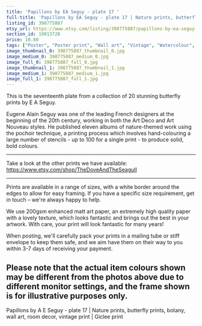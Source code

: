 ```yaml
---
title: 'Papillons by EA Seguy - plate 17 '
full-title: 'Papillons by EA Seguy - plate 17 | Nature prints, butterfly prints, pattern, botany, wall art, room decor, vintage print |  High quality'
listing_id: 398775887
etsy_url: https://www.etsy.com/listing/398775887/papillons-by-ea-seguy-plate-17-nature?utm_source=site&utm_medium=api&utm_campaign=api
section_id: 19013728
price: 10.60
tags: ["Poster", "Poster print", "Wall art", "Vintage", "Watercolour", "Nature", "Botanical art", "Wildlife", "Nature print", "Butterfly print", "Butterfly art", "Butterfly poster", "High quality print"]
image_thumbnail_0: 398775887_thumbnail_0.jpg
image_medium_0: 398775887_medium_0.jpg
image_full_0: 398775887_full_0.jpg
image_thumbnail_1: 398775887_thumbnail_1.jpg
image_medium_1: 398775887_medium_1.jpg
image_full_1: 398775887_full_1.jpg
---
```

This is the seventeenth plate from a collection of 20 stunning butterfly prints by E A Seguy.

Eugene Alain Seguy was one of the leading French designers at the beginning of the 20th century, working in both the Art Deco and Art Nouveau styles. He published eleven albums of nature-themed work using the pochoir technique, a printing process which involves hand-colouring a large number of stencils - up to 100 for a single print -  to produce solid, bold colours.

---

Take a look at the other prints we have available: https://www.etsy.com/shop/TheDoveAndTheSeagull

---

Prints are available in a range of sizes, with a white border around the edges to allow for easy framing. If you have a specific size requirement, get in touch – we&#39;re always happy to help.

We use 200gsm enhanced matt art paper, an extremely high quality paper with a lovely texture, which looks fantastic and brings out the best in your artwork. With care, your print will look fantastic for many years!

When posting, we&#39;ll carefully pack your prints in a mailing tube or stiff envelope to keep them safe, and we aim have them on their way to you within 3-7 days of receiving your payment.

Please note that the actual item colours shown may be different from the photos above due to different monitor settings, and the frame shown is for illustrative purposes only.
---

Papillons by A E Seguy - plate 17 | Nature prints, butterfly prints, botany, wall art, room decor, vintage print | Giclee print
